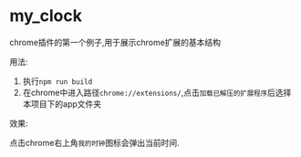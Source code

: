# my_clock

chrome插件的第一个例子,用于展示chrome扩展的基本结构

用法:

1. 执行`npm run build`
2. 在chrome中进入路径`chrome://extensions/`,点击`加载已解压的扩展程序`后选择本项目下的app文件夹

效果:

点击chrome右上角`我的时钟`图标会弹出当前时间.

